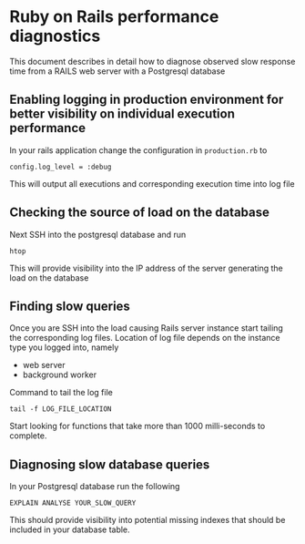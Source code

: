 # Ruby on Rails performance diagnostics

This document describes in detail how to diagnose observed slow response time from a RAILS web server 
with a Postgresql database


## Enabling logging in production environment for better visibility on individual execution performance

In your rails application change the configuration in ```production.rb``` to
```
config.log_level = :debug
```

This will output all executions and corresponding execution time into log file


## Checking the source of load on the database
Next SSH into the postgresql database and run 
```
htop
```

This will provide visibility into the IP address of the server generating the load on the database


## Finding slow queries
Once you are SSH into the load causing Rails server instance start tailing the corresponding log files.
Location of log file depends on the instance type you logged into, namely

- web server
- background worker

Command to tail the log file
```
tail -f LOG_FILE_LOCATION
```

Start looking for functions that take more than 1000 milli-seconds to complete.

## Diagnosing slow database queries
In your Postgresql database run the following

```
EXPLAIN ANALYSE YOUR_SLOW_QUERY
```

This should provide visibility into potential missing indexes that should be included in your database table.